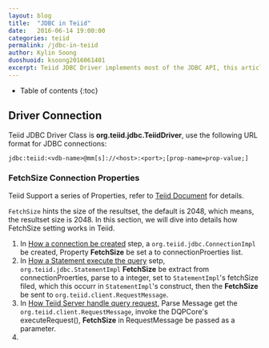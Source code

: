 ```yaml
---
layout: blog
title:  "JDBC in Teiid"
date:   2016-06-14 19:00:00
categories: teiid
permalink: /jdbc-in-teiid
author: Kylin Soong
duoshuoid: ksoong2016061401
excerpt: Teiid JDBC Driver implements most of the JDBC API, this article diving into the details of how Teiid implement the JDBC API, and JDBC in Teiid 
---
```


* Table of contents
{:toc}


## Driver Connection

Teiid JDBC Driver Class is **org.teiid.jdbc.TeiidDriver**, use the following URL format for JDBC connections:

~~~
jdbc:teiid:<vdb-name>@mm[s]://<host>:<port>;[prop-name=prop-value;]
~~~

### FetchSize Connection Properties

Teiid Support a series of Properties, refer to [Teiid Document](https://teiid.gitbooks.io/documents/content/client-dev/Driver_Connection.html#_url_connection_properties) for details.

`FetchSize` hints the size of the resultset, the default is 2048, which means, the resultset size is 2048. In this section, we will dive into details how FetchSize setting works in Teiid.

1. In [How a connection be created](http://ksoong.org/teiid-s-diagram#how-a-connection-be-created) step, a `org.teiid.jdbc.ConnectionImpl` be created, Property **FetchSize** be set a to connectionProerties list.
2. In [How a Statement execute the query](http://ksoong.org/teiid-s-diagram#how-a-statement-execute-the-query) setp, `org.teiid.jdbc.StatementImpl` **FetchSize** be extract from connectionProerties, parse to a integer, set to `StatementImpl`'s fetchSize filed, which this occurr in `StatementImpl`'s construct, then the **FetchSize** be sent to `org.teiid.client.RequestMessage`.
3. In [How Teiid Server handle query request](http://ksoong.org/teiid-s-diagram#how-teiid-server-handle-query-request), Parse Message get the `org.teiid.client.RequestMessage`, invoke the DQPCore's executeRequest(), **FetchSize** in RequestMessage be passed as a parameter.
4.      




